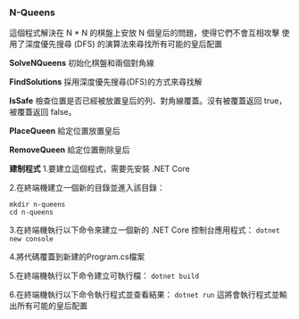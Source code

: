 ### N-Queens
這個程式解決在 N * N 的棋盤上安放 N 個皇后的問題，使得它們不會互相攻擊
使用了深度優先搜尋 (DFS) 的演算法來尋找所有可能的皇后配置

**SolveNQueens**
初始化棋盤和兩個對角線

**FindSolutions**
採用深度優先搜尋(DFS)的方式來尋找解

**IsSafe**
檢查位置是否已經被放置皇后的列、對角線覆蓋。沒有被覆蓋返回 true，被覆蓋返回 false。

**PlaceQueen**
給定位置放置皇后

**RemoveQueen**
給定位置刪除皇后

**建制程式**
1.要建立這個程式，需要先安裝 .NET Core
[](https://dotnet.microsoft.com/zh-cn/download/dotnet)

2.在終端機建立一個新的目錄並進入該目錄：
```
mkdir n-queens
cd n-queens

```
3.在終端機執行以下命令來建立一個新的 .NET Core 控制台應用程式：
`dotnet new console`

4.將代碼覆蓋到新建的Program.cs檔案

5.在終端機執行以下命令建立可執行檔：
`dotnet build`

6.在終端機執行以下命令執行程式並查看結果：
`dotnet run`
這將會執行程式並輸出所有可能的皇后配置
